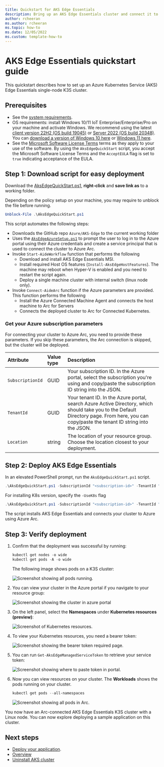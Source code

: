 ```yaml
---
title: Quickstart for AKS Edge Essentials
description: Bring up an AKS Edge Essentials cluster and connect it to Arc. 
author: rcheeran
ms.author: rcheeran
ms.topic: how-to
ms.date: 12/05/2022
ms.custom: template-how-to
---
```


# AKS Edge Essentials quickstart guide

This quickstart describes how to set up an Azure Kubernetes Service (AKS) Edge Essentials single-node K3S cluster.

## Prerequisites

- See the [system requirements](aks-edge-system-requirements.md).
- OS requirements: install Windows 10/11 IoT Enterprise/Enterprise/Pro on your machine and activate Windows. We recommend using the latest [client version 22H2 (OS build 19045)](/windows/release-health/release-information) or [Server 2022 (OS build 20348)](/windows/release-health/windows-server-release-info). You can [download a version of Windows 10 here](https://www.microsoft.com/software-download/windows10) or [Windows 11 here](https://www.microsoft.com/software-download/windows11).
- See the [Microsoft Software License Terms](aks-edge-software-license-terms.md) terms as they apply to your use of the software. By using the `AksEdgeQuickStart` script, you accept the Microsoft Software License Terms and the `AcceptEULA` flag is set to `true` indicating acceptance of the EULA.

## Step 1: Download script for easy deployment

Download the [AksEdgeQuickStart.ps1](https://raw.githubusercontent.com/Azure/AKS-Edge/main/tools/scripts/AksEdgeQuickStart/AksEdgeQuickStart.ps1), **right-click** and **save link as** to a working folder.

Depending on the policy setup on your machine, you may require to unblock the file before running.

```powershell
Unblock-File .\AksEdgeQuickStart.ps1
```

This script automates the following steps:

- Downloads the GitHub repo `Azure/AKS-Edge` to the current working folder
- Uses the [`AksEdgeAzureSetup.ps1`](https://github.com/Azure/AKS-Edge/blob/main/tools/scripts/AksEdgeAzureSetup/AksEdgeAzureSetup.ps1) to prompt the user to log in to the Azure portal using their Azure credentials and create a service principal that is used to connect the cluster to Azure Arc. 
- Invoke `Start-AideWorkflow` function that performs the following
  - Download and install AKS Edge Essentials MSI.
  - Install required Host OS features (`Install-AksEdgeHostFeatures`). The machine may reboot when Hyper-V is enabled and you need to restart the script again.
  - Deploy a single machine cluster with internal switch (linux node only).
- Invoke `Connect-AideArc` function if the Azure parameters are provided. This function performs the following
  - Install the Azure Connected Machine Agent and connects the host machine to Arc for Servers
  - Connects the deployed cluster to Arc for Connected Kubernetes.


### Get your Azure subscription parameters

For connecting your cluster to Azure Arc, you need to provide these parameters. If you skip these parameters, the Arc connection is skipped, but the cluster will be deployed.

   | Attribute | Value type      |  Description |
   | :------------ |:-----------|:--------|
   |`SubscriptionId` | GUID | Your subscription ID. In the Azure portal, select the subscription you're using and copy/paste the subscription ID string into the JSON. |
   |`TenantId` | GUID | Your tenant ID. In the Azure portal, search Azure Active Directory, which should take you to the Default Directory page. From here, you can copy/paste the tenant ID string into the JSON. |
   |`Location` | string | The location of your resource group. Choose the location closest to your deployment. |

## Step 2: Deploy AKS Edge Essentials

In an elevated PowerShell prompt, run the `AksEdgeQuickStart.ps1` script.

```powershell
.\AksEdgeQuickStart.ps1 -SubscriptionId "<subscription-id>" -TenantId "<tenant-id>" -Location "<location>"
```

For installing K8s version, specify the `-UseK8s` flag

```powershell
.\AksEdgeQuickStart.ps1 -SubscriptionId "<subscription-id>" -TenantId "<tenant-id>" -Location "<location>" -UseK8s
```

The script installs AKS Edge Essentials and connects your cluster to Azure using Azure Arc. 

## Step 3: Verify deployment

1. Confirm that the deployment was successful by running:

    ```powershell
    kubectl get nodes -o wide
    kubectl get pods -A -o wide
    ```

    The following image shows pods on a K3S cluster:

    ![Screenshot showing all pods running.](./media/aks-edge/all-pods-running.png)

2. You can view your cluster in the Azure portal if you navigate to your resource group:

   ![Screenshot showing the cluster in azure portal](media/aks-edge/cluster-in-az-portal.png)

3. On the left panel, select the **Namespaces** under **Kubernetes resources (preview)**:

   ![Screenshot of Kubernetes resources.](media/aks-edge/kubernetes-resources-preview.png)

4. To view your Kubernetes resources, you need a bearer token:

   ![Screenshot showing the bearer token required page.](media/aks-edge/bearer-token-required.png)

5. You can run `Get-AksEdgeManagedServiceToken` to retrieve your service token:

   ![Screenshot showing where to paste token in portal.](media/aks-edge/bearer-token-in-portal.png)

6. Now you can view resources on your cluster. The **Workloads** shows the pods running on your cluster.

    ```powershell
    kubectl get pods --all-namespaces
    ```

    ![Screenshot showing all pods in Arc.](media/aks-edge/all-pods-in-arc.png)

You now have an Arc-connected AKS Edge Essentials K3S cluster with a Linux node. You can now explore deploying a sample application on this cluster.

## Next steps

- [Deploy your application](aks-edge-howto-deploy-app.md).
- [Overview](aks-edge-overview.md)
- [Uninstall AKS cluster](aks-edge-howto-uninstall.md)
